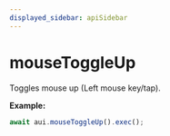 ```yaml
---
displayed_sidebar: apiSidebar
---
```

# mouseToggleUp

Toggles mouse up (Left mouse key/tap).

**Example:**
```typescript
await aui.mouseToggleUp().exec();
```


